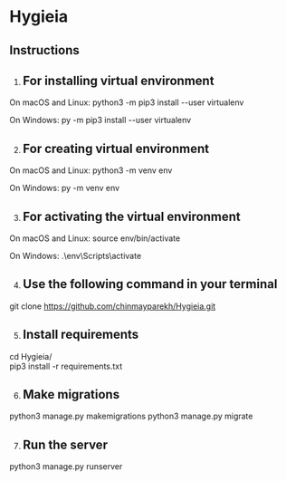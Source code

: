# Hygieia

## Instructions

1. ## For installing virtual environment

On macOS and Linux:
python3 -m pip3  install --user virtualenv

On Windows:
py -m pip3 install --user virtualenv

2. ## For creating virtual environment
On macOS and Linux:
python3 -m venv env

On Windows:
py -m venv env

3. ## For activating the virtual environment

On macOS and Linux:
source env/bin/activate

On Windows:
.\env\Scripts\activate

4. ## Use the following command in your terminal
git clone https://github.com/chinmayparekh/Hygieia.git

5. ## Install requirements
cd Hygieia/ <br/>
pip3 install -r requirements.txt

6. ## Make migrations
python3 manage.py makemigrations
python3 manage.py migrate

7. ## Run the server
python3 manage.py runserver
